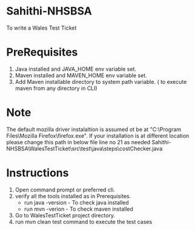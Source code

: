 # Sahithi-NHSBSA
To write a Wales Test Ticket

# PreRequisites
1. Java installed and JAVA_HOME env variable set.
2. Maven installed and MAVEN_HOME env variable set.
3. Add Maven installable directory to system path variable. ( to execute maven from any directory in CLI)

# Note
The default mozilla driver instalaltion is assumed ot be at "C:\\Program Files\\Mozilla Firefox\\firefox.exe". If your installation is at different location please change this path in below file line no 21 as needed Sahithi-NHSBSA\WalesTestTicket\src\test\java\steps\costChecker.java

# Instructions 
1. Open command prompt or preferred cli.
2. verify all the tools installed as in Prerequisites.
    - run java -version - To check java installed
    - run mvn -verion - To check maven installed
3. Go to WalesTestTicket project directory.
4. run mvn clean test command to execute the test cases
